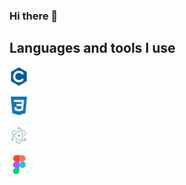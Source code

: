 ### Hi there 👋

## Languages and tools I use

<div>
  
  <!-- C -->
  <img src="https://github.com/devicons/devicon/blob/master/icons/c/c-plain.svg" title="C" alt="C" width="30" height="30"/>&nbsp;
  
  <!-- CSS -->
  <img src="https://github.com/devicons/devicon/blob/master/icons/css3/css3-plain.svg" title="CSS" alt="CSS" width="30" height="30"/>&nbsp;
  
  <!-- Electron -->
  <img src="https://github.com/devicons/devicon/blob/master/icons/electron/electron-original.svg" title="Electron" alt="Electron" width="30" height="30"/>&nbsp;
  
  <!-- Figma -->
  <img src="https://github.com/devicons/devicon/blob/master/icons/figma/figma-original.svg" title="Figma" alt="Figma" width="30" height="30"/>&nbsp;
  
  
  
</div>
